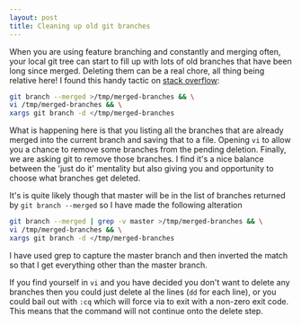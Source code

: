 ```yaml
---
layout: post
title: Cleaning up old git branches
---
```


When you are using feature branching and constantly and merging often,
your local git tree can start to fill up with lots of old branches that
have been long since merged. Deleting them can be a real chore, all thing
being relative here! I found this handy tactic on
[stack overflow](http://stackoverflow.com/a/28464339):

```bash
git branch --merged >/tmp/merged-branches && \
vi /tmp/merged-branches && \
xargs git branch -d </tmp/merged-branches
```

What is happening here is that you listing all the branches that are
already merged into the current branch and saving that to a file. Opening
`vi` to allow you a chance to remove some branches from the pending
deletion. Finally, we are asking git to remove those branches. I find it's
a nice balance between the 'just do it' mentality but also giving you
and opportunity to choose what branches get deleted.

It's is quite likely though that master will be in the list of branches
returned by `git branch --merged` so I have made the following alteration

```bash
git branch --merged | grep -v master >/tmp/merged-branches && \
vi /tmp/merged-branches && \
xargs git branch -d </tmp/merged-branches
```

I have used grep to capture the master branch and then inverted the match
so that I get everything other than the master branch.

If you find yourself in `vi` and you have decided you don't want to delete
any branches then you could just delete al the lines (`dd` for each line),
or you could bail out with `:cq` which will force via to exit with a non-zero
exit code. This means that the command will not continue onto the delete step.
